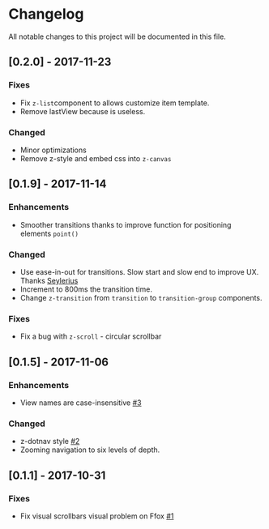 # Changelog
All notable changes to this project will be documented in this file.

## [0.2.0] - 2017-11-23
### Fixes
- Fix `z-list`component to allows customize item template.
- Remove lastView because is useless.

### Changed
- Minor optimizations
- Remove z-style and embed css into `z-canvas`

## [0.1.9] - 2017-11-14
### Enhancements
- Smoother transitions thanks to improve function for positioning elements `point()`

### Changed
- Use ease-in-out for transitions. Slow start and slow end to improve UX. Thanks [Seylerius](https://news.ycombinator.com/item?id=15584954)
- Increment to 800ms the transition time.
- Change `z-transition` from `transition` to `transition-group` components.

### Fixes
- Fix a bug with `z-scroll` - circular scrollbar

## [0.1.5] - 2017-11-06
### Enhancements
- View names are case-insensitive [\#3](https://github.com/zircleUI/zircleUI/issues/3)

### Changed
- z-dotnav style [\#2](https://github.com/zircleUI/zircleUI/issues/2)
- Zooming navigation to six levels of depth.

## [0.1.1] - 2017-10-31
### Fixes
- Fix visual scrollbars visual problem on Ffox [\#1](https://github.com/zircleUI/zircleUI/issues/1)
